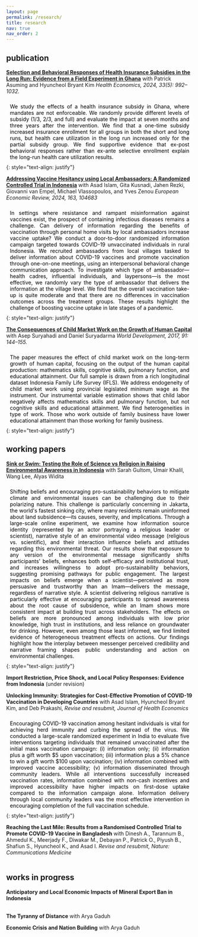 ```yaml
---
layout: page
permalink: /research/
title: research
nav: true
nav_order: 2
---
```


<style>
.abstract-content {
    margin-top: 10px;
    text-align: justify;
    padding: 10px;
    border-radius: 4px;
    background-color: transparent !important;
}

/* Light mode styles */
@media (prefers-color-scheme: light) {
    .abstract-content,
    .publication {
        color: #000000;
    }
}

/* Dark mode styles */
@media (prefers-color-scheme: dark) {
    .abstract-content,
    .publication {
        color: #ffffff;
    }
}

/* Ensure styles are applied regardless of HTML theme attribute */
html[data-theme='dark'] .abstract-content,
html[data-theme='dark'] .publication {
    color: #ffffff;
}

html:not([data-theme='dark']) .abstract-content,
html:not([data-theme='dark']) .publication {
    color: #000000;
}
</style>

## publication

**[Selection and Behavioral Responses of Health Insurance Subsidies in the Long Run: Evidence from a Field Experiment in Ghana](/docs/AKS_Ghana_Published_Version_HE.pdf)** with Patrick Asuming and Hyuncheol Bryant Kim 
*Health Economics, 2024, 33(5): 992–1032.* <br>

<div class="abstract-content">
We study the effects of a health insurance subsidy in Ghana, where mandates are not enforceable. We randomly provide different levels of subsidy (1/3, 2/3, and full) and evaluate the impact at seven months and three years after the intervention. We find that a one-time subsidy increased insurance enrollment for all groups in both the short and long runs, but health care utilization in the long run increased only for the partial subsidy group. We find supportive evidence that ex-post behavioral responses rather than ex-ante selective enrollment explain the long-run health care utilization results.
</div>
{: style="text-align: justify"}
<br>

**[Addressing Vaccine Hesitancy using Local Ambassadors: A Randomized Controlled Trial in Indonesia](/docs/Vaccine_EER.pdf)** with Asad Islam, Gita Kusnadi, Jahen Rezki, Giovanni van Empel, Michael Vlassopoulos, and Yves Zenou *European Economic Review, 2024, 163, 104683* <br>

<div class="abstract-content">
In settings where resistance and rampant misinformation against vaccines exist, the prospect of containing infectious diseases remains a challenge. Can delivery of information regarding the benefits of vaccination through personal home visits by local ambassadors increase vaccine uptake? We conduct a door-to-door randomized information campaign targeted towards COVID-19 unvaccinated individuals in rural Indonesia. We recruited ambassadors from local villages tasked to deliver information about COVID-19 vaccines and promote vaccination through one-on-one meetings, using an interpersonal behavioral change communication approach. To investigate which type of ambassador—health cadres, influential individuals, and laypersons—is the most effective, we randomly vary the type of ambassador that delivers the information at the village level. We find that the overall vaccination take-up is quite moderate and that there are no differences in vaccination outcomes across the treatment groups. These results highlight the challenge of boosting vaccine uptake in late stages of a pandemic.
</div>
{: style="text-align: justify"}
<br>

**[The Consequences of Child Market Work on the Growth of Human Capital](https://www.sciencedirect.com/science/article/pii/S0305750X15308731?via%3Dihub)** with Asep Suryahadi and Daniel Suryadarma *World Development, 2017, 91: 144–155.* <br>

<div class="abstract-content">
The paper measures the effect of child market work on the long-term growth of human capital, focusing on the output of the human capital production: mathematics skills, cognitive skills, pulmonary function, and educational attainment. Our full sample is drawn from a rich longitudinal dataset Indonesia Family Life Survey (IFLS). We address endogeneity of child market work using provincial legislated minimum wage as the instrument. Our instrumental variable estimation shows that child labor negatively affects mathematics skills and pulmonary function, but not cognitive skills and educational attainment. We find heterogeneities in type of work. Those who work outside of family business have lower educational attainment than those working for family business.
</div>
{: style="text-align: justify"}

<br>

## working papers 

**[Sink or Swim: Testing the Role of Science vs Religion in Raising Environmental Awareness in Indonesia](/docs/jakarta_draft.pdf)** with Sarah Gultom, Umair Khalil, Wang Lee, Alyas Widita <br>

<div class="abstract-content">
Shifting beliefs and encouraging pro-sustainability behaviors to mitigate climate and environmental issues can be challenging due to their polarizing nature. This challenge is particularly concerning in Jakarta, the world's fastest sinking city, where many residents remain uninformed about land subsidence—its causes, severity, and implications. Through a large-scale online experiment, we examine how information source identity (represented by an actor portraying a religious leader or scientist), narrative style of an environmental video message (religious vs. scientific), and their interaction influence beliefs and attitudes regarding this environmental threat. Our results show that exposure to any version of the environmental message significantly shifts participants' beliefs, enhances both self-efficacy and institutional trust, and increases willingness to adopt pro-sustainability behaviors, suggesting promising pathways for public engagement. The largest impacts on beliefs emerge when a scientist—perceived as more persuasive and trustworthy than an Imam—delivers the message, regardless of narrative style. A scientist delivering religious narrative is particularly effective at encouraging participants to spread awareness about the root cause of subsidence, while an Imam shows more consistent impact at building trust across stakeholders. The effects on beliefs are more pronounced among individuals with low prior knowledge, high trust in institutions, and less reliance on groundwater for drinking. However, even among those least informed, we find limited evidence of heterogeneous treatment effects on actions. Our findings highlight how the interplay between messenger perceived credibility and narrative framing shapes public understanding and action on environmental challenges.
</div>
{: style="text-align: justify"}
<br>

**Import Restriction, Price Shock, and Local Policy Responses: Evidence from Indonesia** (under revision) <br>

**Unlocking Immunity: Strategies for Cost-Effective Promotion of COVID-19 Vaccination in Developing Countries** with Asad Islam, Hyuncheol Bryant Kim, and Deb Prakashi, *Revise and resubmit, Journal of Health Economics* <br>

<div class="abstract-content">
Encouraging COVID-19 vaccination among hesitant individuals is vital for achieving herd immunity and curbing the spread of the virus. We conducted a large-scale randomized experiment in India to evaluate five interventions targeting individuals that remained unvaccinated after the initial mass vaccination campaign: (i) information only; (ii) information plus a gift worth $5 upon vaccination; (iii) information plus a 5% chance to win a gift worth $100 upon vaccination; (iv) information combined with improved vaccine accessibility; (v) information disseminated through community leaders. While all interventions successfully increased vaccination rates, information combined with non-cash incentives and improved accessibility have higher impacts on first-dose uptake compared to the information campaign alone. Information delivery through local community leaders was the most effective intervention in encouraging completion of the full vaccination schedule. 
</div>
{: style="text-align: justify"}

**Reaching the Last Mile: Results from a Randomised Controlled Trial to Promote COVID-19 Vaccine in Bangladesh** with Dinesh A., Tarannum B., Ahmedul K., Meerjady F., Diwakar M., Debayan P., Patrick O., Piyush B., Shafiun S., Hyuncheol K., and Asad I. *Revise and resubmit, Nature: Communications Medicine* <br>
<br>

## works in progress

**Anticipatory and Local Economic Impacts of Mineral Export Ban in Indonesia** <br>
<br>

**The Tyranny of Distance** with Arya Gaduh 
<br>

**Economic Crisis and Nation Building** with Arya Gaduh 